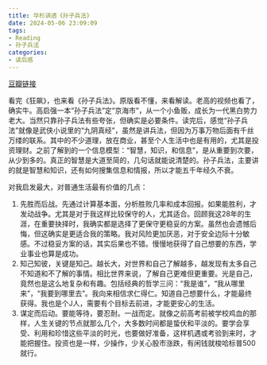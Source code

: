 ```yaml
---
title: 华杉讲透《孙子兵法》
date: 2024-05-06 23:09:09
tags:
- Reading
- 孙子兵法
categories:
- 读后感
---
```


[豆瓣链接](https://book.douban.com/subject/26917969/)

看完《狂飙》，也来看《孙子兵法》。原版看不懂，来看解读。老高的视频也看了，确实牛。高启强一本“孙子兵法”定“京海市”，从一个小鱼贩，成长为一代黑白势力老大。当然只靠孙子兵法有些夸张，但确实是必要条件。读完后，感觉“孙子兵法”就像是武侠小说里的“九阴真经”，虽然是讲兵法，但因为万事万物后面有千丝万缕的联系。其中的不少道理，放在商业，甚至个人生活中也是有用的，尤其是投资理财。之前了解到的一个信息模型：“智慧，知识，和信息”，是从重要到次要，从少到多的。真正的智慧是大道至简的，几句话就能说清楚的。孙子兵法，主要讲的就是智慧和知识，还有如何搜集信息和情报，所以才能五千年经久不衰。

对我启发最大，对普通生活最有价值的几点：

1. 先胜而后战。先通过计算基本面，分析胜败几率和成本回报。如果能胜利，才发动战争。尤其是对于我这样比较保守的人，尤其适合。回顾我这28年的生涯，在重要抉择时，我确实都是选择了更保守更稳妥的方案。虽然也会遗憾后悔，但这确实是更适合我的策略。我对风险更加厌恶，对于安全边际十分敏感。不过稳妥方案的话，其实后果也不错。慢慢地获得了自己想要的东西，学业事业也算是成功。
2. 知己知彼，关键是知己。越长大，对世界和自己了解越多，越发现有太多自己不知道和不了解的事情。相比世界来说，了解自己更难但更重要。光是自己，竟然也是这么地复杂和有趣。包括经典的哲学三问：“我是谁”，“我从哪里来”，“我要到哪里去”。我向来相信求仁得仁。知道自己想要什么，才能最终获得。我也是个J人，需要有个目标去前进，才能更安心的生活。
3. 谋定而后动。要能等待，要忍耐。一战而定。就像之前高考前被学校鸡血的那样，人生关键的节点就那么几个，大多数时间都是蛰伏和平淡的。要学会享受、利用和珍惜这些平淡的时光，也要做好准备，这样机遇或考验到来时，才能把握住。投资也是一样，少操作，少关心股市涨跌，有闲钱就梭哈标普500就行。
